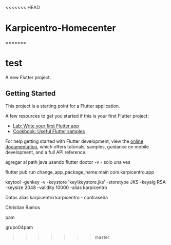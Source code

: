 <<<<<<< HEAD
# Karpicentro-Homecenter
=======
# test

A new Flutter project.

## Getting Started

This project is a starting point for a Flutter application.

A few resources to get you started if this is your first Flutter project:

- [Lab: Write your first Flutter app](https://docs.flutter.dev/get-started/codelab)
- [Cookbook: Useful Flutter samples](https://docs.flutter.dev/cookbook)

For help getting started with Flutter development, view the
[online documentation](https://docs.flutter.dev/), which offers tutorials,
samples, guidance on mobile development, and a full API reference.

agregar al path java usando flutter doctor -v - solo una ves


flutter pub run change_app_package_name:main com.karpicentro.app

keytool -genkey -v -keystore 'key\keystore.jks' -storetype JKS -keyalg RSA -keysize 2048 -validity 10000 -alias karpicentro

Datos
alias karpicentro
karpicentro - contraseña

Christian Ramos

pam

grupo04pam
>>>>>>> master

